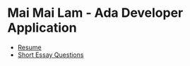# Mai Mai Lam - Ada Developer Application

* [Resume](RESUME.md)
* [Short Essay Questions](ESSAY.md)
